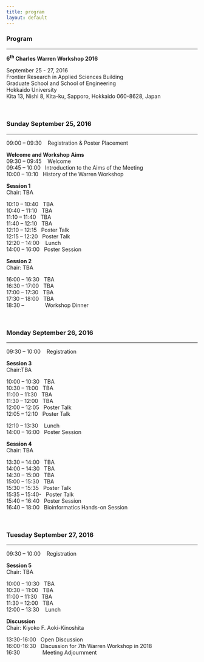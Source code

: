 ```yaml
---
title: program
layout: default
---
```

<!-- MAIN CONTENT -->
<div id="main_content_wrap" class="outer">
  <section id="main_content" class="inner">
<h3>Program</h3>
<hr>
<p><strong>6<sup>th</sup> Charles Warren Workshop 2016</strong></p>
<p>September 25 - 27, 2016<br>
Frontier Research in Applied Sciences Building<br>
Graduate School and School of Engineering<br>
Hokkaido University<br>
Kita 13, Nishi 8, Kita-ku, Sapporo, Hokkaido 060-8628, Japan</p>
<br>

<h3>Sunday September 25, 2016</h3>
<hr>
<p>09:00 – 09:30&nbsp;&nbsp;&nbsp; Registration &amp; Poster Placement<br>
<p><strong>Welcome and Workshop Aims</strong><br>
09:30 – 09:45&nbsp;&nbsp;&nbsp; Welcome<br>
09:45 – 10:00&nbsp;&nbsp;&nbsp;Introduction to the Aims of the Meeting<br>
10:00 – 10:10&nbsp;&nbsp;&nbsp;History of the Warren Workshop</p>
<p><strong>Session 1</strong><br>
Chair: TBA</p>
<p>10:10 – 10:40&nbsp;&nbsp;&nbsp;TBA<br>
10:40 – 11:10&nbsp;&nbsp;&nbsp;TBA<br>
11:10 – 11:40&nbsp;&nbsp;&nbsp;TBA<br>
11:40 – 12:10&nbsp;&nbsp;&nbsp;TBA<br>
12:10 – 12:15&nbsp;&nbsp;&nbsp;Poster Talk<br>
12:15 – 12:20&nbsp;&nbsp;&nbsp;Poster Talk<br>
12:20 – 14:00 &nbsp;&nbsp;&nbsp;Lunch<br>
14:00 – 16:00&nbsp;&nbsp;&nbsp;Poster Session</p>
<p><strong>Session 2</strong><br>
Chair: TBA</p>
<p>16:00 – 16:30&nbsp;&nbsp;&nbsp;TBA<br>
16:30 – 17:00&nbsp;&nbsp;&nbsp;TBA<br>
17:00 – 17:30&nbsp;&nbsp;&nbsp;TBA<br>
17:30 – 18:00&nbsp;&nbsp;&nbsp;TBA<br>
18:30 – &nbsp;&nbsp;&nbsp;&nbsp;&nbsp;&nbsp;&nbsp;&nbsp;&nbsp;&nbsp;&nbsp;&nbsp;&nbsp;Workshop Dinner</p>
<br>
<h3> Monday September 26, 2016</h3>
<hr>
<p>09:30 – 10:00&nbsp;&nbsp;&nbsp; Registration</p>
<p><strong>Session 3</strong><br>
Chair:TBA</p>
<p>10:00 – 10:30&nbsp;&nbsp;&nbsp;TBA<br>
10:30 – 11:00&nbsp;&nbsp;&nbsp;TBA<br>
11:00 – 11:30&nbsp;&nbsp;&nbsp;TBA<br>
11:30 – 12:00&nbsp;&nbsp;&nbsp;TBA<br>
12:00 – 12:05&nbsp;&nbsp;&nbsp;Poster Talk<br>
12:05 – 12:10&nbsp;&nbsp;&nbsp;Poster Talk</p>
12:10 – 13:30 &nbsp;&nbsp;&nbsp;Lunch<br>
14:00 – 16:00&nbsp;&nbsp;&nbsp;Poster Session</p>
<p><strong>Session 4</strong><br>
Chair: TBA</p>
<p>13:30 – 14:00&nbsp;&nbsp;&nbsp;TBA<br>
14:00 – 14:30&nbsp;&nbsp;&nbsp;TBA<br>
14:30 – 15:00&nbsp;&nbsp;&nbsp;TBA<br>
15:00 – 15:30&nbsp;&nbsp;&nbsp;TBA<br>
15:30 – 15:35&nbsp;&nbsp;&nbsp;Poster Talk<br>
15:35 – 15:40-&nbsp;&nbsp;&nbsp;Poster Talk<br>
15:40 – 16:40&nbsp;&nbsp;&nbsp;Poster Session<br>
16:40 – 18:00&nbsp;&nbsp;&nbsp;Bioinformatics Hands-on Session</p>
<br>
<h3>Tuesday September 27, 2016</h3>
<hr>
<p>09:30 – 10:00&nbsp;&nbsp;&nbsp; Registration</p>
<p><strong>Session 5</strong><br>
Chair: TBA</p>
<p>10:00 – 10:30&nbsp;&nbsp;&nbsp;TBA<br>
10:30 – 11:00&nbsp;&nbsp;&nbsp;TBA<br>
11:00 – 11:30&nbsp;&nbsp;&nbsp;TBA<br>
11:30 – 12:00&nbsp;&nbsp;&nbsp;TBA<br>
12:00 – 13:30 &nbsp;&nbsp;&nbsp;Lunch</p>
<p><strong>Discussion</strong><br>
Chair: Kiyoko F. Aoki-Kinoshita</p>
<p>13:30-16:00&nbsp;&nbsp;&nbsp;Open Discussion<br>
16:00-16:30&nbsp;&nbsp;&nbsp;Discussion for 7th Warren Workshop in 2018<br>
16:30&nbsp;&nbsp;&nbsp;&nbsp;&nbsp;&nbsp;&nbsp;&nbsp;&nbsp;&nbsp;&nbsp;&nbsp;&nbsp;&nbsp;&nbsp;Meeting Adjournment</p>
<br>
 </section>
</div>

